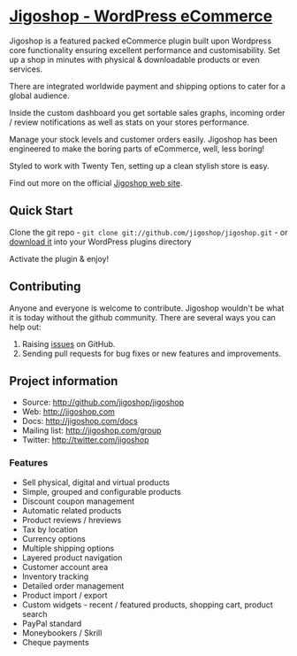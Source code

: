 # [Jigoshop - WordPress eCommerce](http://jigoshop.com)

Jigoshop is a featured packed eCommerce plugin built upon Wordpress core functionality ensuring excellent performance and customisability. Set up a shop in minutes with physical & downloadable products or even services.

There are integrated worldwide payment and shipping options to cater for a global audience.

Inside the custom dashboard you get sortable sales graphs, incoming order / review notifications as well as stats on your stores performance.

Manage your stock levels and customer orders easily. Jigoshop has been engineered to make the boring parts of eCommerce, well, less boring!

Styled to work with Twenty Ten, setting up a clean stylish store is easy.

Find out more on the official [Jigoshop web site](http://jigoshop.com).

## Quick Start

Clone the git repo - `git clone git://github.com/jigoshop/jigoshop.git` - or [download it](https://github.com/jigoshop/jigoshop/zipball/master) into your WordPress plugins directory

Activate the plugin & enjoy!

## Contributing
Anyone and everyone is welcome to contribute. Jigoshop wouldn't be what it is today without the github community. There are several ways you can help out:

1. Raising [issues](https://github.com/jigoshop/jigoshop/issues) on GitHub.
2. Sending pull requests for bug fixes or new features and improvements.

## Project information

* Source: http://github.com/jigoshop/jigoshop
* Web: http://jigoshop.com
* Docs: http://jigoshop.com/docs
* Mailing list: http://jigoshop.com/group
* Twitter: http://twitter.com/jigoshop

### Features

* Sell physical, digital and virtual products
* Simple, grouped and configurable products
* Discount coupon management
* Automatic related products
* Product reviews / hreviews
* Tax by location
* Currency options
* Multiple shipping options
* Layered product navigation
* Customer account area
* Inventory tracking
* Detailed order management
* Product import / export
* Custom widgets - recent / featured products, shopping cart, product search
* PayPal standard
* Moneybookers / Skrill
* Cheque payments